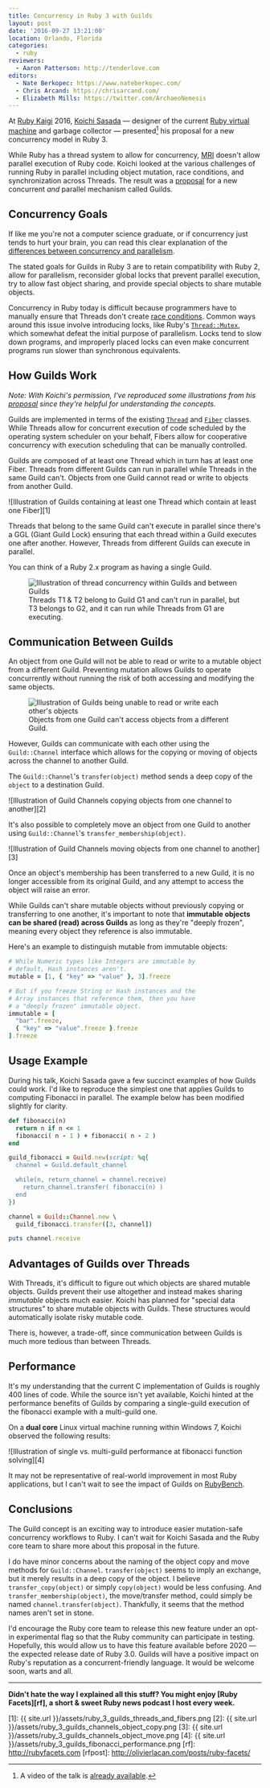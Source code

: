 ```yaml
---
title: Concurrency in Ruby 3 with Guilds
layout: post
date: '2016-09-27 13:21:00'
location: Orlando, Florida
categories:
  - ruby
reviewers:
  - Aaron Patterson: http://tenderlove.com
editors:
  - Nate Berkopec: https://www.nateberkopec.com/
  - Chris Arcand: https://chrisarcand.com/
  - Elizabeth Mills: https://twitter.com/ArchaeoNemesis
---
```


At [Ruby Kaigi][kaigi] 2016, [Koichi Sasada][koichi] — designer of the current
[Ruby virtual machine][yarv] and garbage collector — presented[^1] his
proposal for a new concurrency model in Ruby 3.

While Ruby has a thread system to allow for concurrency, [MRI][mri] doesn't
allow parallel execution of Ruby code. Koichi looked at the various challenges
of running Ruby in parallel including object mutation, race conditions, and
synchronization across Threads. The result was a [proposal][proposal] for a new
concurrent *and* parallel mechanism called Guilds.

## Concurrency Goals

If like me you're not a computer science graduate, or if concurrency just tends
to hurt your brain, you can read this clear explanation of the [differences
between concurrency and parallelism][paracurrent].

The stated goals for Guilds in Ruby 3 are to retain compatibility with Ruby 2,
allow for parallelism, reconsider global locks that prevent parallel execution,
try to allow fast object sharing, and provide special objects to share
mutable objects.

Concurrency in Ruby today is difficult because programmers have to manually
ensure that Threads don't create [race conditions][race-condition]. Common ways
around this issue involve introducing locks, like Ruby's
[`Thread::Mutex`][mutex], which somewhat defeat the initial purpose of
parallelism. Locks tend to slow down programs, and improperly placed locks can
even make concurrent programs run slower than synchronous equivalents.

## How Guilds Work

*Note: With Koichi's permission, I've reproduced some illustrations from his
[proposal][proposal] since they're helpful for understanding the concepts.*

Guilds are implemented in terms of the existing [`Thread`][thread] and
[`Fiber`][fiber] classes. While Threads allow for concurrent execution of code
scheduled by the operating system scheduler on your behalf, Fibers allow for
cooperative concurrency with execution scheduling that can be manually
controlled.

Guilds are composed of at least one Thread which in turn has at least one Fiber.
Threads from different Guilds can run in parallel while Threads in the same
Guild can't. Objects from one Guild cannot read or write to objects from another
Guild.

![Illustration of Guilds containing at least one Thread which contain at least
one Fiber][1]

Threads that belong to the same Guild can't execute in parallel since there's
a GGL (Giant Guild Lock) ensuring that each thread within a Guild executes one
after another. However, Threads from different Guilds can execute in parallel.

You can think of a Ruby 2.x program as having a single Guild.

<figure>
  <img src="{{ site.url }}/assets/ruby_3_guilds_concurrency.png" alt="Illustration of thread concurrency within Guilds and between Guilds">
  <figcaption>
    Threads T1 & T2 belong to Guild G1 and can't run in parallel, but T3 belongs
    to G2, and it can run while Threads from G1 are executing.
  </figcaption>
</figure>

## Communication Between Guilds

An object from one Guild will not be able to read or write to a mutable object
from a different Guild. Preventing mutation allows Guilds to operate concurrently
without running the risk of both accessing and modifying the same objects.

<figure>
  <img src="{{ site.url }}/assets/ruby_3_guilds_object_access_restrictions.png" alt="Illustration of Guilds being unable to read or write each other's objects">
  <figcaption>
    Objects from one Guild can't access objects from a different Guild.
  </figcaption>
</figure>

However, Guilds can communicate with each other using the `Guild::Channel`
interface which allows for the copying or moving of objects across the channel
to another Guild.

The `Guild::Channel`'s `transfer(object)` method sends a deep copy of the `object` to
a destination Guild.

![Illustration of Guild Channels copying objects from one channel to another][2]

It's also possible to completely move an object from one Guild to another using
`Guild::Channel`'s `transfer_membership(object)`.

![Illustration of Guild Channels moving objects from one channel to another][3]

Once an object's membership has been transferred to a new Guild, it is no longer
accessible from its original Guild, and any attempt to access the object will
raise an error.

While Guilds can't share mutable objects without previously copying or
transferring to one another, it's important to note that **immutable objects can
be shared (read) across Guilds** as long as they're "deeply frozen", meaning
every object they reference is also immutable.

Here's an example to distinguish mutable from immutable objects:

```ruby
# While Numeric types like Integers are immutable by
# default, Hash instances aren't.
mutable = [1, { "key" => "value" }, 3].freeze
```

```ruby
# But if you freeze String or Hash instances and the
# Array instances that reference them, then you have
# a "deeply frozen" immutable object.
immutable = [
  "bar".freeze,
  { "key" => "value".freeze }.freeze
].freeze
```

## Usage Example

During his talk, Koichi Sasada gave a few succinct examples of how Guilds could
work. I'd like to reproduce the simplest one that applies Guilds to computing
Fibonacci in parallel. The example below has been modified slightly for clarity.

```ruby
def fibonacci(n)
  return n if n <= 1
  fibonacci( n - 1 ) + fibonacci( n - 2 )
end

guild_fibonacci = Guild.new(script: %q{
  channel = Guild.default_channel

  while(n, return_channel = channel.receive)
    return_channel.transfer( fibonacci(n) )
  end
})

channel = Guild::Channel.new \
  guild_fibonacci.transfer([3, channel])

puts channel.receive
```

## Advantages of Guilds over Threads

With Threads, it's difficult to figure out which objects are shared mutable
objects. Guilds prevent their use altogether and instead makes sharing
*immutable* objects much easier. Koichi has planned for "special data
structures" to share mutable objects with Guilds. These structures would
automatically isolate risky mutable code.

There is, however, a trade-off, since communication between Guilds is much more
tedious than between Threads.

## Performance

It's my understanding that the current C implementation of Guilds is roughly 400
lines of code. While the source isn't yet available, Koichi hinted at the
performance benefits of Guilds by comparing a single-guild execution of the
fibonacci example with a multi-guild one.

On a **dual core** Linux virtual machine running within Windows 7, Koichi
observed the following results:

![Illustration of single vs. multi-guild performance at fibonacci function solving][4]

It may not be representative of real-world improvement in most Ruby
applications, but I can't wait to see the impact of Guilds on
[RubyBench][rubybench].

## Conclusions

The Guild concept is an exciting way to introduce easier mutation-safe
concurrency workflows to Ruby. I can't wait for Koichi Sasada and the Ruby core
team to share more about this proposal in the future.

I do have minor concerns about the naming of the object copy and move methods
for `Guild::Channel`. `transfer(object)` seems to imply an exchange, but it
merely results in a deep copy of the object. I believe `transfer_copy(object)`
or simply `copy(object)` would be less confusing. And
`transfer_membership(object)`, the move/transfer method, could simply be named
`channel.transfer(object)`. Thankfully, it seems that the method names
aren't set in stone.

I'd encourage the Ruby core team to release this new feature under an opt-in
experimental flag so that the Ruby community can participate in testing.
Hopefully, this would allow us to have this feature available before 2020 — the
expected release date of Ruby 3.0. Guilds will have a positive impact on Ruby's
reputation as a concurrent-friendly language. It would be welcome soon, warts
and all.

---
**Didn't hate the way I explained all this stuff? You might enjoy
[Ruby Facets][rf], a short &amp; sweet Ruby news podcast I host every week.**

[^1]: A video of the talk is [already available][talk].

[kaigi]: http://rubykaigi.org/2016
[koichi]: http://www.atdot.net/~ko1/
[talk]: https://www.youtube.com/watch?v=WIrYh14H9kA&feature=youtu.be
[proposal]: http://www.atdot.net/~ko1/activities/2016_rubykaigi.pdf
[yarv]: https://en.wikipedia.org/wiki/YARV
[mri]: https://en.wikipedia.org/wiki/Ruby_MRI
[thread]: https://ruby-doc.org/core-2.3.1/Thread.html
[fiber]: https://ruby-doc.org/core-2.3.1/Fiber.html
[race-condition]: https://en.wikipedia.org/wiki/Race_condition
[mutex]: https://ruby-doc.org/core-2.3.1/Thread/Mutex.html
[rubybench]: https://rubybench.org/
[paracurrent]: http://bytearcher.com/articles/parallel-vs-concurrent/
[1]: {{ site.url }}/assets/ruby_3_guilds_threads_and_fibers.png
[2]: {{ site.url }}/assets/ruby_3_guilds_channels_object_copy.png
[3]: {{ site.url }}/assets/ruby_3_guilds_channels_object_move.png
[4]: {{ site.url }}/assets/ruby_3_guilds_fibonacci_performance.png
[rf]: http://rubyfacets.com
[rfpost]: http://olivierlacan.com/posts/ruby-facets/
